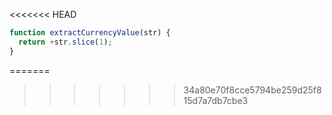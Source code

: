 <<<<<<< HEAD
```js run
function extractCurrencyValue(str) {
  return +str.slice(1);
}
```
=======
>>>>>>> 34a80e70f8cce5794be259d25f815d7a7db7cbe3
